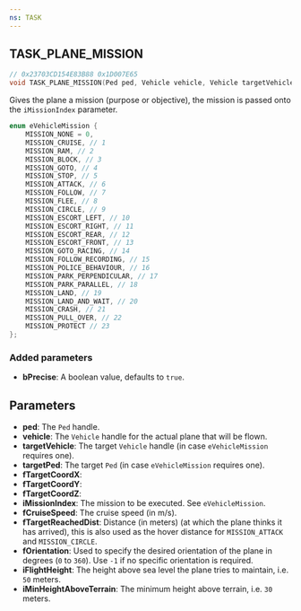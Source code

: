 ```yaml
---
ns: TASK
---
```

## TASK_PLANE_MISSION

```c
// 0x23703CD154E83B88 0x1D007E65
void TASK_PLANE_MISSION(Ped ped, Vehicle vehicle, Vehicle targetVehicle, Ped targetPed, float fTargetCoordX, float fTargetCoordY, float fTargetCoordZ, int iMissionIndex, float fCruiseSpeed, float fTargetReachedDist, float fOrientation, cs_type(float) int iFlightHeight, cs_type(float) int iMinHeightAboveTerrain, cs_split BOOL bPrecise);
```

Gives the plane a mission (purpose or objective), the mission is passed onto the `iMissionIndex` parameter.

```c
enum eVehicleMission {
    MISSION_NONE = 0,
    MISSION_CRUISE, // 1
    MISSION_RAM, // 2
    MISSION_BLOCK, // 3
    MISSION_GOTO, // 4
    MISSION_STOP, // 5
    MISSION_ATTACK, // 6
    MISSION_FOLLOW, // 7
    MISSION_FLEE, // 8
    MISSION_CIRCLE, // 9
    MISSION_ESCORT_LEFT, // 10
    MISSION_ESCORT_RIGHT, // 11
    MISSION_ESCORT_REAR, // 12
    MISSION_ESCORT_FRONT, // 13
    MISSION_GOTO_RACING, // 14
    MISSION_FOLLOW_RECORDING, // 15
    MISSION_POLICE_BEHAVIOUR, // 16
    MISSION_PARK_PERPENDICULAR, // 17
    MISSION_PARK_PARALLEL, // 18
    MISSION_LAND, // 19
    MISSION_LAND_AND_WAIT, // 20
    MISSION_CRASH, // 21
    MISSION_PULL_OVER, // 22
    MISSION_PROTECT // 23
};
```

### Added parameters
* **bPrecise**: A boolean value, defaults to `true`.

## Parameters
* **ped**: The `Ped` handle.
* **vehicle**: The `Vehicle` handle for the actual plane that will be flown.
* **targetVehicle**: The target `Vehicle` handle (in case `eVehicleMission` requires one).
* **targetPed**: The target `Ped` (in case `eVehicleMission` requires one).
* **fTargetCoordX**: 
* **fTargetCoordY**: 
* **fTargetCoordZ**: 
* **iMissionIndex**: The mission to be executed. See `eVehicleMission`.
* **fCruiseSpeed**: The cruise speed (in m/s).
* **fTargetReachedDist**: Distance (in meters) (at which the plane thinks it has arrived), this is also used as the hover distance for `MISSION_ATTACK` and `MISSION_CIRCLE`.
* **fOrientation**: Used to specify the desired orientation of the plane in degrees (`0` to `360`). Use `-1` if no specific orientation is required.
* **iFlightHeight**: The height above sea level the plane tries to maintain, i.e. `50` meters.
* **iMinHeightAboveTerrain**: The minimum height above terrain, i.e. `30` meters.

